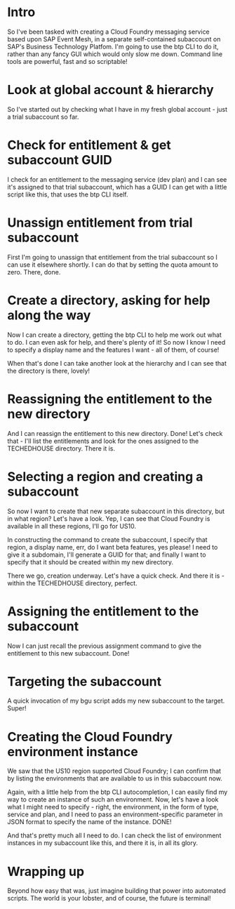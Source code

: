 # Intro

So I've been tasked with creating a Cloud Foundry messaging service based upon SAP Event Mesh, in a separate self-contained subaccount on SAP's Business Technology Platfom. I'm going to use the btp CLI to do it, rather than any fancy GUI which would only slow me down. Command line tools are powerful, fast and so scriptable!

# Look at global account & hierarchy

So I've started out by checking what I have in my fresh global account - just a trial subaccount so far.

# Check for entitlement & get subaccount GUID

I check for an entitlement to the messaging service (dev plan) and I can see it's assigned to that trial subaccount, which has a GUID I can get with a little script like this, that uses the btp CLI itself.

# Unassign entitlement from trial subaccount

First I'm going to unassign that entitlement from the trial subaccount so I can use it elsewhere shortly. I can do that by setting the quota amount to zero. There, done.

# Create a directory, asking for help along the way

Now I can create a directory, getting the btp CLI to help me work out what to do. I can even ask for help, and there's plenty of it! So now I know I need to specify a display name and the features I want - all of them, of course!

When that's done I can take another look at the hierarchy and I can see that the directory is there, lovely!

# Reassigning the entitlement to the new directory

And I can reassign the entitlement to this new directory. Done! Let's check that - I'll list the entitlements and look for the ones assigned to the TECHEDHOUSE directory. There it is.

# Selecting a region and creating a subaccount

So now I want to create that new separate subaccount in this directory, but in what region? Let's have a look. Yep, I can see that Cloud Foundry is available in all these regions, I'll go for US10.

In constructing the command to create the subaccount, I specify that region, a display name, err, do I want beta features, yes please! I need to give it a subdomain, I'll generate a GUID for that; and finally I want to specify that it should be created within my new directory.

There we go, creation underway. Let's have a quick check. And there it is - within the TECHEDHOUSE directory, perfect.

# Assigning the entitlement to the subaccount

Now I can just recall the previous assignment command to give the entitlement to this new subaccount. Done!

# Targeting the subaccount

A quick invocation of my bgu script adds my new subaccount to the target. Super!

# Creating the Cloud Foundry environment instance

We saw that the US10 region supported Cloud Foundry; I can confirm that by listing the environments that are available to us in this subaccount now.

Again, with a little help from the btp CLI autocompletion, I can easily find my way to create an instance of such an environment. Now, let's have a look what I might need to specify - right, the environment, in the form of type, service and plan, and I need to pass an environment-specific parameter in JSON format to specify the name of the instance. DONE!

And that's pretty much all I need to do. I can check the list of environment instances in my subaccount like this, and there it is, in all its glory.

# Wrapping up

Beyond how easy that was, just imagine building that power into automated scripts. The world is your lobster, and of course, the future is terminal!
